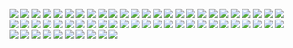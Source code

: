 ![](https://gitlab.com/ntrungcn/780/-/raw/master/23.jpg)
![](https://gitlab.com/ntrungcn/780/-/raw/master/33.jpg)
![](https://gitlab.com/ntrungcn/780/-/raw/master/19.jpg)
![](https://gitlab.com/ntrungcn/780/-/raw/master/57.jpg)
![](https://gitlab.com/ntrungcn/780/-/raw/master/10.jpg)
![](https://gitlab.com/ntrungcn/780/-/raw/master/09.jpg)
![](https://gitlab.com/ntrungcn/780/-/raw/master/30.jpg)
![](https://gitlab.com/ntrungcn/780/-/raw/master/15.jpg)
![](https://gitlab.com/ntrungcn/780/-/raw/master/46.jpg)
![](https://gitlab.com/ntrungcn/780/-/raw/master/28.jpg)
![](https://gitlab.com/ntrungcn/780/-/raw/master/50.jpg)
![](https://gitlab.com/ntrungcn/780/-/raw/master/17.jpg)
![](https://gitlab.com/ntrungcn/780/-/raw/master/35.jpg)
![](https://gitlab.com/ntrungcn/780/-/raw/master/36.jpg)
![](https://gitlab.com/ntrungcn/780/-/raw/master/38.jpg)
![](https://gitlab.com/ntrungcn/780/-/raw/master/51.jpg)
![](https://gitlab.com/ntrungcn/780/-/raw/master/03.jpg)
![](https://gitlab.com/ntrungcn/780/-/raw/master/25.jpg)
![](https://gitlab.com/ntrungcn/780/-/raw/master/45.jpg)
![](https://gitlab.com/ntrungcn/780/-/raw/master/13.jpg)
![](https://gitlab.com/ntrungcn/780/-/raw/master/21.jpg)
![](https://gitlab.com/ntrungcn/780/-/raw/master/34.jpg)
![](https://gitlab.com/ntrungcn/780/-/raw/master/59.jpg)
![](https://gitlab.com/ntrungcn/780/-/raw/master/16.jpg)
![](https://gitlab.com/ntrungcn/780/-/raw/master/44.jpg)
![](https://gitlab.com/ntrungcn/780/-/raw/master/37.jpg)
![](https://gitlab.com/ntrungcn/780/-/raw/master/49.jpg)
![](https://gitlab.com/ntrungcn/780/-/raw/master/04.jpg)
![](https://gitlab.com/ntrungcn/780/-/raw/master/39.jpg)
![](https://gitlab.com/ntrungcn/780/-/raw/master/06.jpg)
![](https://gitlab.com/ntrungcn/780/-/raw/master/20.jpg)
![](https://gitlab.com/ntrungcn/780/-/raw/master/27.jpg)
![](https://gitlab.com/ntrungcn/780/-/raw/master/01.jpg)
![](https://gitlab.com/ntrungcn/780/-/raw/master/22.jpg)
![](https://gitlab.com/ntrungcn/780/-/raw/master/18.jpg)
![](https://gitlab.com/ntrungcn/780/-/raw/master/54.jpg)
![](https://gitlab.com/ntrungcn/780/-/raw/master/02.jpg)
![](https://gitlab.com/ntrungcn/780/-/raw/master/32.jpg)
![](https://gitlab.com/ntrungcn/780/-/raw/master/31.jpg)
![](https://gitlab.com/ntrungcn/780/-/raw/master/47.jpg)
![](https://gitlab.com/ntrungcn/780/-/raw/master/11.jpg)
![](https://gitlab.com/ntrungcn/780/-/raw/master/12.jpg)
![](https://gitlab.com/ntrungcn/780/-/raw/master/58.jpg)
![](https://gitlab.com/ntrungcn/780/-/raw/master/42.jpg)
![](https://gitlab.com/ntrungcn/780/-/raw/master/08.jpg)
![](https://gitlab.com/ntrungcn/780/-/raw/master/48.jpg)
![](https://gitlab.com/ntrungcn/780/-/raw/master/07.jpg)
![](https://gitlab.com/ntrungcn/780/-/raw/master/52.jpg)
![](https://gitlab.com/ntrungcn/780/-/raw/master/56.jpg)
![](https://gitlab.com/ntrungcn/780/-/raw/master/05.jpg)
![](https://gitlab.com/ntrungcn/780/-/raw/master/55.jpg)
![](https://gitlab.com/ntrungcn/780/-/raw/master/40.jpg)
![](https://gitlab.com/ntrungcn/780/-/raw/master/60.jpg)
![](https://gitlab.com/ntrungcn/780/-/raw/master/41.jpg)
![](https://gitlab.com/ntrungcn/780/-/raw/master/53.jpg)
![](https://gitlab.com/ntrungcn/780/-/raw/master/43.jpg)
![](https://gitlab.com/ntrungcn/780/-/raw/master/24.jpg)
![](https://gitlab.com/ntrungcn/780/-/raw/master/26.jpg)
![](https://gitlab.com/ntrungcn/780/-/raw/master/29.jpg)
![](https://gitlab.com/ntrungcn/780/-/raw/master/14.jpg)
